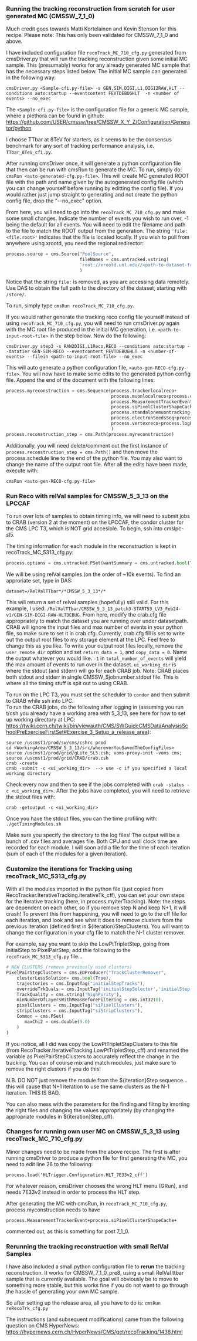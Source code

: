 ### Running the tracking reconstruction from scratch for user generated MC  (CMSSW_7_1_0)

Much credit goes towards Matti Kortelainen and Kevin Stenson for this recipe.  Please note: This has only been validated for CMSSW_7_1_0 and above.  

I have included configuration file ```recoTrack_MC_710_cfg.py``` generated from cmsDriver.py that will run the tracking reconstruction given some initial MC sample.  This (presumably) works for any already generated MC sample that has the necessary steps listed below. The initial MC sample can generated in the following way:

```
cmsDriver.py <Sample-cfi.py-file> -s GEN,SIM,DIGI,L1,DIGI2RAW,HLT --conditions auto:startup --eventcontent FEVTDEBUGHLT  -n <number of events> --no_exec
```

The ```<Sample-cfi.py-file>``` is the configuration file for a generic MC sample, where a plethora can be found in github:
https://github.com/USER/cmssw/tree/CMSSW_X_Y_Z/Configuration/Generator/python

I choose TTbar at 8TeV for starters, as it seems to be the consensus benchmark for any sort of tracking performance analysis, i.e. ```TTbar_8TeV_cfi.py```. 

After running cmsDriver once, it will generate a python configuration file that then can be run with cmsRun to generate the MC.  To run, simply do: ```cmsRun <auto-generated-cfg.py-file>```.  This will create MC generated ROOT file with the path and name given by the autogenerated config file (which you can change yourself before running by editting the config file).  If you would rather just jump straight to generating and not create the python config file, drop the "--no_exec" option. 

From here, you will need to go into the ```recoTrack_MC_710_cfg.py``` and make some small changes. Indicate the number of events you wish to run over, -1 being the default for all events.  You will need to edit the filename and path to the file to match the ROOT output from the generation.  The string ```'file:<file.root>'``` indicates that the file is located locally.  If you wish to pull from anywhere using xrootd, you need the regional redirector: 

```python
process.source = cms.Source("PoolSource",
                            fileNames = cms.untracked.vstring(
                            'root://xrootd.unl.edu//<path-to-dataset-from-DAS>
                            )
```

Notice that the string ```file:``` is removed, as you are accessing data remotely.  Use DAS to obtain the full path to the directory of the dataset, starting with ```/store/```.

To run, simply type ```cmsRun recoTrack_MC_710_cfg.py```. 

If you would rather generate the tracking reco config file yourself instead of using ```recoTrack_MC_710_cfg.py```, you will need to run cmsDriver.py again with the MC root file produced in the initial MC generation, i.e. ```<path-to-input-root-file>``` in the step below.  Now do the following:

```
cmsDriver.py step3 -s RAW2DIGI,L1Reco,RECO --conditions auto:startup --datatier GEN-SIM-RECO --eventcontent FEVTDEBUGHLT -n <number-of-events> --filein <path-to-input-root-file> --no_exec
```

This will auto generate a python configuration file, ```<auto-gen-RECO-cfg.py-file>```.  You will now have to make some edits to the generated python config file.  Append the end of the document with the following lines:

```python
process.myreconstruction = cms.Sequence(process.trackerlocalreco+
                                        process.muonlocalreco+process.calolocalreco+process.offlineBeamSpot+
                                        process.MeasurementTrackerEvent+
                                        process.siPixelClusterShapeCache+
                                        process.standalonemuontracking+process.recopixelvertexing+process.iterTracking+
                                        process.electronSeedsSeq+process.doAlldEdXEstimators+process.trackExtrapolator+
                                        process.vertexreco+process.logErrorHarvester
                                        )
process.reconstruction_step = cms.Path(process.myreconstruction)
```

Additionally, you will need delete/comment out the first instance of ```process.reconstruction_step = cms.Path()``` and then move the process.schedule line to the end of the python file.  You may also want to change the name of the output root file.  After all the edits have been made, execute with:

```cmsRun <auto-gen-RECO-cfg.py-file>```

### Run Reco with relVal samples for CMSSW_5_3_13 on the LPCCAF

To run over lots of samples to obtain timing info, we will need to submit jobs to CRAB (version 2 at the moment) on the LPCCAF, the condor cluster for the CMS LPC T3, which is NOT grid accesible.  To begin, ssh into cmslpc-sl5.  

The timing information for each module in the reconstruction is kept in recoTrack_MC_5313_cfg.py:
```python
process.options = cms.untracked.PSet(wantSummary = cms.untracked.bool(True))
```

We will be using relVal samples (on the order of ~10k events).  To find an approriate set, type in DAS:  

```
dataset=/RelValTTbar*/*CMSSW_5_3_13*/*
```

This will return a set of relval samples (hopefully) still valid.  For this example, I used: ```/RelValTTbar/CMSSW_5_3_13_patch3-START53_LV3_Feb24-v1/GEN-SIM-DIGI-RAW-HLTDEBUG```.  From here, modify the crab.cfg file appropriately to match the dataset you are running over under datasetpath.  CRAB will ignore the input files and max number of events in your python file, so make sure to set it in crab.cfg.  Currently, crab.cfg fill is set to write out the output root files to my storage element at the LPC. Feel free to change this as you like.  To write your output root files locally, remove the ```user_remote_dir``` option and set ```return_data = 1```, and ```copy_data = 0```.  Name the output whatever you would like.  ```-1``` in ```total_number_of_events``` will yield the max amount of events to run over in the dataset.  ```ui_working_dir``` is where the stdout (and stderr) will go for each CRAB job.  Note: CRAB places both stdout and stderr in single CMSSW_$jobnumber.stdout file. This is where all the timing stuff is spit out to using CRAB.

To run on the LPC T3, you must set the scheduler to ```condor``` and then submit to CRAB while ssh into LPC.  
To run the CRAB jobs, do the following after logging in (assuming you run t/csh you already have a working area with 5_3_13, see here for how to set up working directory at LPC: https://twiki.cern.ch/twiki/bin/viewauth/CMS/SWGuideCMSDataAnalysisSchoolPreExerciseFirstSet#Exercise_3_Setup_a_release_area):

```
source /uscmst1/prod/sw/cms/cshrc prod
cd <WorkingArea/CMSSW_5_3_13/src/whereverYouSavedTheConfigFiles>
source /uscmst1/prod/grid/gLite_SL5.csh; voms-proxy-init -voms cms; source /uscmst1/prod/grid/CRAB/crab.csh
crab -create
crab -submit -c <ui_working_dir>  --> use -c if you specified a local working directory 
```

Check every now and then to see if the jobs completed with ```crab -status -c <ui_working_dir>```.  After the jobs have completed, you will need to retrieve the stdout files with:

```
crab -getoutput -c <ui_working_dir>
```

Once you have the stdout files, you can the time profiling with:
```./getTimingModules.sh```

Make sure you specify the directory to the log files!  The output will be a bunch of .csv files and averages file.  Both CPU and wall clock time are recorded for each module.  I will soon add a file for the time of each iteration (sum of each of the modules for a given iteration).

### Customize the iterations for Tracking using recoTrack_MC_5313_cfg.py

With all the modules imported in the python file (just copied from RecoTracker.IterativeTracking.iterativeTk_cff), you can set your own steps for the iterative tracking (here, in process.myiterTracking).  Note: the steps are dependent on each other, so if you remove step N and keep N+1, it will crash!  To prevent this from happening, you will need to go to the cff file for each iteration, and look and see what it does to remove clusters from the previous iteration (defined first in ${iteration}StepClusters).  You will want to change the configuration in your cfg file to match the N-1 cluster remover.  

For example, say you want to skip the LowPtTripletStep, going from InitialStep to PixelPairStep, add thie following to the ```recoTrack_MC_5313_cfg.py``` file...

```python
# NEW CLUSTERS (remove previously used clusters)
PixelPairStepClusters = cms.EDProducer("TrackClusterRemover",
    clusterLessSolution= cms.bool(True),
    trajectories = cms.InputTag("initialStepTracks"),
    overrideTrkQuals = cms.InputTag('initialStepSelector','initialStep'),
    TrackQuality = cms.string('highPurity'),
    minNumberOfLayersWithMeasBeforeFiltering = cms.int32(0),
    pixelClusters = cms.InputTag("siPixelClusters"),
    stripClusters = cms.InputTag("siStripClusters"),
    Common = cms.PSet(
       maxChi2 = cms.double(9.0)
    )
)
```

If you notice, all I did was copy the LowPtTripletStepClusters to this file (from RecoTracker.IterativeTracking.LowPtTripletStep_cff) and renamed the variable as PixelPairStepClusters to accurately reflect the change in the tracking.  You can of course mix and match modules, just make sure to remove the right clusters if you do this!

N.B.
DO NOT just remove the module from the ${iteration}Step sequence... this will cause that N+1 iteration to use the same clusters as the N-1 iteration.  THIS IS BAD.

You can also mess with the parameters for the finding and fiitng by imorting the right files and changing the values appropriately (by changing the appropriate modules in ${iteration}Step_cff). 


### Changes for running own user MC on CMSSW_5_3_13 using recoTrack_MC_710_cfg.py

Minor changes need to be made from the above recipe.  The first is after running cmsDriver to produce a python file for first generating the MC, you need to edit line 26 to the following: 
```
process.load('HLTrigger.Configuration.HLT_7E33v2_cff')         
```
For whatever reason, cmsDriver chooses the wrong HLT menu (GRun), and needs 7E33v2 instead in order to process the HLT step.

After generating the MC with cmsRun, in ```recoTrack_MC_710_cfg.py```,  process.myconstruction needs to have 
```
process.MeasurementTrackerEvent+process.siPixelClusterShapeCache+
```
commented out, as this is something for post 7_1_0.


### Rerunning the tracking reconstruction with small RelVal Samples

I have also included a small python configuration file to **rerun** the tracking reconstruction.  It works for CMSSW_7_1_0_pre8, using a small RelVal ttbar sample that is currently available.  The goal will obviously be to move to something more stable, but this works fine if you do not want to go through the hassle of generating your own MC sample. 

So after setting up the release area, all you have to do is: ```cmsRun reRecoTrk_cfg.py```


The instructions (and subsequent modifications) came from the following question on CMS HyperNews:
https://hypernews.cern.ch/HyperNews/CMS/get/recoTracking/1438.html

